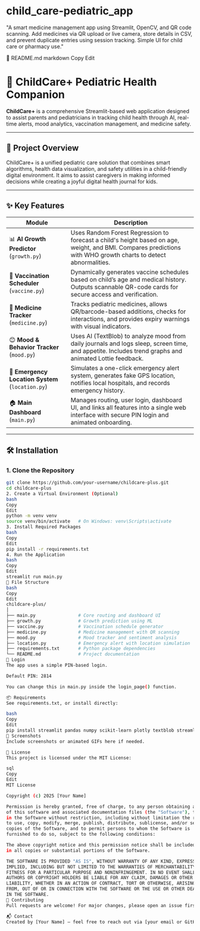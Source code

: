 # child_care-pediatric_app
"A smart medicine management app using Streamlit, OpenCV, and QR code scanning. Add medicines via QR upload or live camera, store details in CSV, and prevent duplicate entries using session tracking. Simple UI for child care or pharmacy use."

📘 README.md
markdown
Copy
Edit
# 🌿 ChildCare+ Pediatric Health Companion

**ChildCare+** is a comprehensive Streamlit-based web application designed to assist parents and pediatricians in tracking child health through AI, real-time alerts, mood analytics, vaccination management, and medicine safety.

---

## 🚀 Project Overview

ChildCare+ is a unified pediatric care solution that combines smart algorithms, health data visualization, and safety utilities in a child-friendly digital environment. It aims to assist caregivers in making informed decisions while creating a joyful digital health journal for kids.

---

## ✨ Key Features

| Module        | Description |
|---------------|-------------|
| 📊 **AI Growth Predictor** (`growth.py`) | Uses Random Forest Regression to forecast a child's height based on age, weight, and BMI. Compares predictions with WHO growth charts to detect abnormalities. |
| 💉 **Vaccination Scheduler** (`vaccine.py`) | Dynamically generates vaccine schedules based on child’s age and medical history. Outputs scannable QR-code cards for secure access and verification. |
| 💊 **Medicine Tracker** (`medicine.py`) | Tracks pediatric medicines, allows QR/barcode-based additions, checks for interactions, and provides expiry warnings with visual indicators. |
| 😊 **Mood & Behavior Tracker** (`mood.py`) | Uses AI (TextBlob) to analyze mood from daily journals and logs sleep, screen time, and appetite. Includes trend graphs and animated Lottie feedback. |
| 🚨 **Emergency Location System** (`location.py`) | Simulates a one-click emergency alert system, generates fake GPS location, notifies local hospitals, and records emergency history. |
| 🏠 **Main Dashboard** (`main.py`) | Manages routing, user login, dashboard UI, and links all features into a single web interface with secure PIN login and animated onboarding. |

---

## 🛠️ Installation

### 1. Clone the Repository

```bash
git clone https://github.com/your-username/childcare-plus.git
cd childcare-plus
2. Create a Virtual Environment (Optional)
bash
Copy
Edit
python -m venv venv
source venv/bin/activate   # On Windows: venv\Scripts\activate
3. Install Required Packages
bash
Copy
Edit
pip install -r requirements.txt
4. Run the Application
bash
Copy
Edit
streamlit run main.py
🧾 File Structure
bash
Copy
Edit
childcare-plus/
│
├── main.py                # Core routing and dashboard UI
├── growth.py              # Growth prediction using ML
├── vaccine.py             # Vaccination schedule generator
├── medicine.py            # Medicine management with QR scanning
├── mood.py                # Mood tracker and sentiment analysis
├── location.py            # Emergency alert with location simulation
├── requirements.txt       # Python package dependencies
└── README.md              # Project documentation
🔐 Login
The app uses a simple PIN-based login.

Default PIN: 2814

You can change this in main.py inside the login_page() function.

📦 Requirements
See requirements.txt, or install directly:

bash
Copy
Edit
pip install streamlit pandas numpy scikit-learn plotly textblob streamlit-lottie qrcode opencv-python Pillow pyzbar python-dateutil
📸 Screenshots
Include screenshots or animated GIFs here if needed.

🪪 License
This project is licensed under the MIT License:

sql
Copy
Edit
MIT License

Copyright (c) 2025 [Your Name]

Permission is hereby granted, free of charge, to any person obtaining a copy
of this software and associated documentation files (the "Software"), to deal
in the Software without restriction, including without limitation the rights
to use, copy, modify, merge, publish, distribute, sublicense, and/or sell    
copies of the Software, and to permit persons to whom the Software is        
furnished to do so, subject to the following conditions:

The above copyright notice and this permission notice shall be included       
in all copies or substantial portions of the Software.

THE SOFTWARE IS PROVIDED "AS IS", WITHOUT WARRANTY OF ANY KIND, EXPRESS OR    
IMPLIED, INCLUDING BUT NOT LIMITED TO THE WARRANTIES OF MERCHANTABILITY,     
FITNESS FOR A PARTICULAR PURPOSE AND NONINFRINGEMENT. IN NO EVENT SHALL THE   
AUTHORS OR COPYRIGHT HOLDERS BE LIABLE FOR ANY CLAIM, DAMAGES OR OTHER       
LIABILITY, WHETHER IN AN ACTION OF CONTRACT, TORT OR OTHERWISE, ARISING      
FROM, OUT OF OR IN CONNECTION WITH THE SOFTWARE OR THE USE OR OTHER DEALINGS 
IN THE SOFTWARE.
🤝 Contributing
Pull requests are welcome! For major changes, please open an issue first to discuss what you’d like to change.

📬 Contact
Created by [Your Name] – feel free to reach out via [your email or GitHub profile link].






